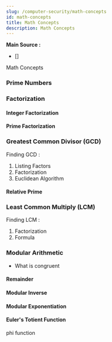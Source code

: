 ```yaml
---
slug: /computer-security/math-concepts
id: math-concepts
title: Math Concepts
description: Math Concepts
---
```


**Main Source :**

- [] 

Math Concepts

### Prime Numbers

### Factorization

#### Integer Factorization

#### Prime Factorization

### Greatest Common Divisor (GCD)

Finding GCD :

1. Listing Factors
2. Factorization
3. Euclidean Algorithm

#### Relative Prime

### Least Common Multiply (LCM)

Finding LCM :

1. Factorization
2. Formula

### Modular Arithmetic

- What is congruent

#### Remainder

#### Modular Inverse

#### Modular Exponentiation

#### Euler's Totient Function

phi function
